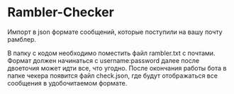 # Rambler-Checker
Импорт в json формате сообщений, которые поступили на вашу почту рамблер.

В папку с кодом необходимо поместить файл rambler.txt c почтами. Формат должен начинаться с username:password далее после двоеточия может идти все, что угодно.
После окончания работы бота в папке чекера появится файл check.json, где будут отображаться все сообщения в удобочитаемом формате.
